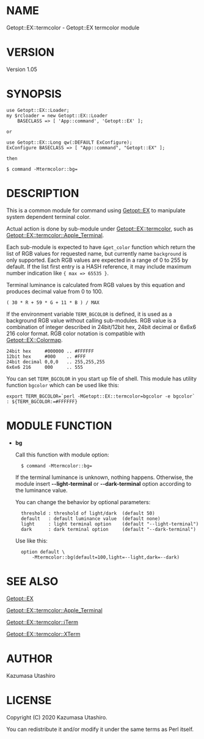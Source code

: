 # NAME

Getopt::EX::termcolor - Getopt::EX termcolor module

# VERSION

Version 1.05

# SYNOPSIS

    use Getopt::EX::Loader;
    my $rcloader = new Getopt::EX::Loader
        BASECLASS => [ 'App::command', 'Getopt::EX' ];

    or

    use Getopt::EX::Long qw(:DEFAULT ExConfigure);
    ExConfigure BASECLASS => [ "App::command", "Getopt::EX" ];

    then

    $ command -Mtermcolor::bg=

# DESCRIPTION

This is a common module for command using [Getopt::EX](https://metacpan.org/pod/Getopt::EX) to manipulate
system dependent terminal color.

Actual action is done by sub-module under [Getopt::EX::termcolor](https://metacpan.org/pod/Getopt::EX::termcolor),
such as [Getopt::EX::termcolor::Apple\_Terminal](https://metacpan.org/pod/Getopt::EX::termcolor::Apple_Terminal).

Each sub-module is expected to have `&get_color` function which
return the list of RGB values for requested name, but currently name
`background` is only supported.  Each RGB values are expected in a
range of 0 to 255 by default.  If the list first entry is a HASH
reference, it may include maximum number indication like `{ max =>
65535 }`.

Terminal luminance is calculated from RGB values by this equation and
produces decimal value from 0 to 100.

    ( 30 * R + 59 * G + 11 * B ) / MAX

If the environment variable `TERM_BGCOLOR` is defined, it is used as
a background RGB value without calling sub-modules.  RGB value is a
combination of integer described in 24bit/12bit hex, 24bit decimal or
6x6x6 216 color format.  RGB color notation is compatible with
[Getopt::EX::Colormap](https://metacpan.org/pod/Getopt::EX::Colormap).

    24bit hex     #000000 .. #FFFFFF
    12bit hex     #000    .. #FFF
    24bit decimal 0,0,0   .. 255,255,255
    6x6x6 216     000     .. 555

You can set `TERM_BGCOLOR` in you start up file of shell.  This
module has utility function `bgcolor` which can be used like this:

    export TERM_BGCOLOR=`perl -MGetopt::EX::termcolor=bgcolor -e bgcolor`
    : ${TERM_BGCOLOR:=#FFFFFF}

# MODULE FUNCTION

- **bg**

    Call this function with module option:

        $ command -Mtermcolor::bg=

    If the terminal luminance is unknown, nothing happens.  Otherwise, the
    module insert **--light-terminal** or **--dark-terminal** option
    according to the luminance value.

    You can change the behavior by optional parameters:

        threshold : threshold of light/dark  (default 50)
        default   : default luminance value  (default none)
        light     : light terminal option    (default "--light-terminal")
        dark      : dark terminal option     (default "--dark-terminal")

    Use like this:

        option default \
            -Mtermcolor::bg(default=100,light=--light,dark=--dark)

# SEE ALSO

[Getopt::EX](https://metacpan.org/pod/Getopt::EX)

[Getopt::EX::termcolor::Apple\_Terminal](https://metacpan.org/pod/Getopt::EX::termcolor::Apple_Terminal)

[Getopt::EX::termcolor::iTerm](https://metacpan.org/pod/Getopt::EX::termcolor::iTerm)

[Getopt::EX::termcolor::XTerm](https://metacpan.org/pod/Getopt::EX::termcolor::XTerm)

# AUTHOR

Kazumasa Utashiro

# LICENSE

Copyright (C) 2020 Kazumasa Utashiro.

You can redistribute it and/or modify it under the same terms
as Perl itself.
